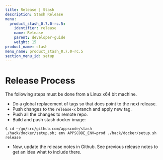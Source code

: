 ```yaml
---
title: Release | Stash
description: Stash Release
menu:
  product_stash_0.7.0-rc.5:
    identifier: release
    name: Release
    parent: developer-guide
    weight: 15
product_name: stash
menu_name: product_stash_0.7.0-rc.5
section_menu_id: setup
---
```


# Release Process

The following steps must be done from a Linux x64 bit machine.

- Do a global replacement of tags so that docs point to the next release.
- Push changes to the `release-x` branch and apply new tag.
- Push all the changes to remote repo.
- Build and push stash docker image:
```console
$ cd ~/go/src/github.com/appscode/stash
./hack/docker/setup.sh; env APPSCODE_ENV=prod ./hack/docker/setup.sh release
```

- Now, update the release notes in Github. See previous release notes to get an idea what to include there.
